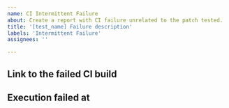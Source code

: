 ```yaml
---
name: CI Intermittent Failure
about: Create a report with CI failure unrelated to the patch tested.
title: '[test_name] Failure description'
labels: 'Intermittent Failure'
assignees: ''

---
```


<!--- Provide a [test_name] where the issue occurred and brief description in the Title above. -->
<!--- Name of the test can be found by last occurrence of: -->
<!--- ************************************	-->
<!--- START TEST [test_name]			-->
<!--- ************************************	-->

## Link to the failed CI build

<!--- Please provide a link to the failed CI build -->

## Execution failed at

<!--- Please provide the first failure in the test. Pointed to by the first occurrence of: -->
<!--- ========== Backtrace start: ==========	 -->
